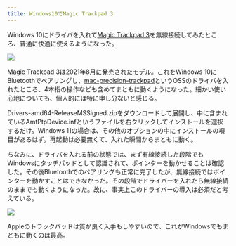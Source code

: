 ```yaml
---
title: Windows10でMagic Trackpad 3
---
```

Windows 10にドライバを入れて[Magic Trackpad 3](https://www.amazon.co.jp/dp/B09BTT6FJ9)を無線接続してみたところ、普通に快適に使えるようになった。

![](https://lh3.googleusercontent.com/VMcNwF9QHrlpj6_WICwLd_jNibayjN55xtb8YzxEz5MkzkUZnIjmU3gp3kTMbZrrk3OZmZpAgR2QTCf-RRevNoQfzEUhVR7tqWIs7rsA09DDdtv4AhJJ0ptdsJ-sSHFH37_VSqyO2oBCStNBFz0vvzGePcb1ZlqG-qQSyc-PY6dBLpvWnrZvnZb0Diy3QQ)

Magic Trackpad 3は2021年8月に発売されたモデル。これをWindows 10にBluetoothでペアリングし、[mac-precision-trackpad](https://github.com/imbushuo/mac-precision-touchpad)というOSSのドライバを入れたところ、4本指の操作なども含めてまともに動くようになった。細かい使い心地についても、個人的には特に申し分ないと感じる。

Drivers-amd64-ReleaseMSSigned.zipをダウンロードして展開し、中に含まれているAmtPtpDevice.infというファイルを右クリックしてインストールを選択するだけ。Windows 11の場合は、その他のオプションの中にインストールの項目があるはず。再起動は必要無くて、入れた瞬間からまともに動く。

ちなみに、ドライバを入れる前の状態では、まず有線接続した段階でもWindowsにタッチパッドとして認識されて、ポインターを動かせることは確認した。その後Bluetoothでのペアリングも正常に完了したが、無線接続ではポインターを動かすことはできなかった。その段階でドライバーを入れたら無線接続のままでも動くようになった。故に、事実上このドライバーの導入は必須だと考えている。

![](https://lh3.googleusercontent.com/mko18eCYYqtAsrX5s8xhhcElvs9L0dLh8Um_HM9Ae5f5HS0j1vqoP-_b6Kn1hSWfDQtkoSwNbQdQuu3qRjeBNOprlWwUayYpvWCzhyU8gUDch9NZP48boFyVKp_uRgZ19eJKaCBhTmUD8PE5vauHTl63FgXFCZUM3BwhTx2rglu6oMNkXigW394e_Iqwow)

Appleのトラックパッドは質が良く入手もしやすいので、これがWindowsでもまともに動くのは最高。
